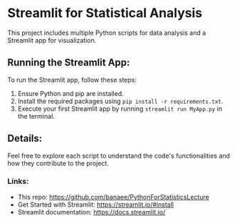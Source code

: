 # Streamlit for Statistical Analysis

This project includes multiple Python scripts for data analysis and a Streamlit app for visualization.


## Running the Streamlit App:

To run the Streamlit app, follow these steps:
1. Ensure Python and pip are installed.
2. Install the required packages using `pip install -r requirements.txt`.
3. Execute your first Streamlit app by running `streamlit run MyApp.py` in the terminal.

## Details:

Feel free to explore each script to understand the code's functionalities and how they contribute to the project.


### Links:

- This repo: https://github.com/banaee/PythonForStatisticsLecture 
- Get Started with Streamlit: https://streamlit.io/#install
- Streamlit documentation: https://docs.streamlit.io/ 
